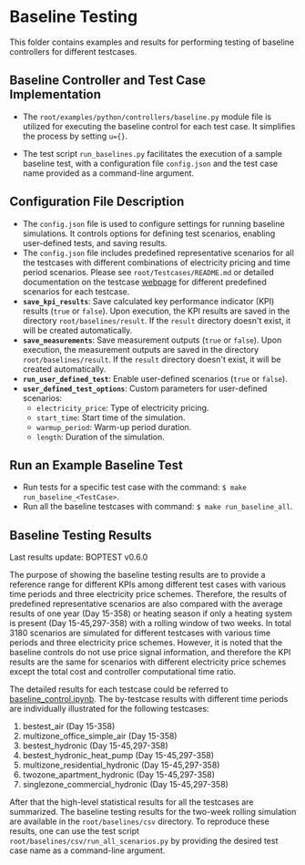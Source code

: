 # Baseline Testing

This folder contains examples and results for performing testing of baseline controllers for different testcases.

## Baseline Controller and Test Case Implementation

- The `root/examples/python/controllers/baseline.py` module file is utilized for executing the baseline control for each test case. It simplifies the process by setting `u={}`.

- The test script `run_baselines.py` facilitates the execution of a sample baseline test, with a configuration file `config.json` and the test case name provided as a command-line argument.

## Configuration File Description

- The `config.json` file is used to configure settings for running baseline simulations. It controls options for defining test scenarios, enabling user-defined tests, and saving results.
- The `config.json` file includes predefined representative scenarios for all the testcases with different combinations of electricity pricing and time period scenarios. Please see `root/Testcases/README.md` or detailed documentation on the testcase [webpage](https://ibpsa.github.io/project1-boptest/testcases/index.html) for different predefined scenarios for each testcase.
- **`save_kpi_results`**: Save calculated key performance indicator (KPI) results (`true` or `false`). Upon execution, the KPI results are saved in the directory `root/baselines/result`. If the `result` directory doesn't exist, it will be created automatically.
- **`save_measurements`**: Save measurement outputs (`true` or `false`). Upon execution, the measurement outputs are saved in the directory `root/baselines/result`. If the `result` directory doesn't exist, it will be created automatically.
- **`run_user_defined_test`**: Enable user-defined scenarios (`true` or `false`).
- **`user_defined_test_options`**: Custom parameters for user-defined scenarios:
  - `electricity_price`: Type of electricity pricing.
  - `start_time`: Start time of the simulation.
  - `warmup_period`: Warm-up period duration.
  - `length`: Duration of the simulation.


## Run an Example Baseline Test

- Run tests for a specific test case with the command: `$ make run_baseline_<TestCase>`.
- Run all the baseline testcases with command: `$ make run_baseline_all`.

## Baseline Testing Results

Last results update: BOPTEST v0.6.0

The purpose of showing the baseline testing results are to provide a reference range for different KPIs among different test cases with various time periods and three electricity price schemes.  Therefore, the results of predefined representative scenarios are also compared with the average results of one year (Day 15-358) or heating season if only a heating system is present (Day 15-45,297-358) with a rolling window of two weeks.
In total 3180 scenarios are simulated for different testcases with various time periods and three electricity price schemes.
However, it is noted that the baseline controls do not use price signal information, and therefore the KPI results are the same for scenarios with different electricity price schemes except the total cost and controller computational time ratio.

The detailed results for each testcase could be referred to [baseline_control.ipynb](baseline_control.ipynb).
The by-testcase results with different time periods are individually illustrated for the following testcases:

1. bestest_air (Day 15-358)
2. multizone_office_simple_air (Day 15-358)
3. bestest_hydronic (Day 15-45,297-358)
4. bestest_hydronic_heat_pump (Day 15-45,297-358)
5. multizone_residential_hydronic (Day 15-45,297-358)
6. twozone_apartment_hydronic (Day 15-45,297-358)
7. singlezone_commercial_hydronic (Day 15-45,297-358)

After that the high-level statistical results for all the testcases are summarized. The baseline testing results for the two-week rolling simulation are available in the `root/baselines/csv` directory. To reproduce these results, one can use the test script `root/baselines/csv/run_all_scenarios.py` by providing the desired test case name as a command-line argument.
